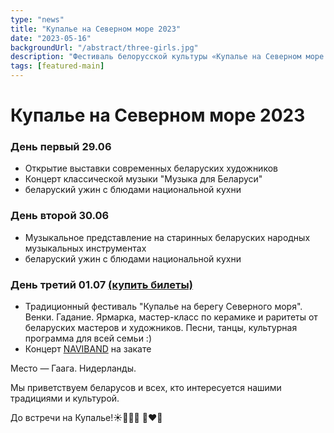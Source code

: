 ```yaml
---
type: "news"
title: "Купалье на Северном море 2023"
date: "2023-05-16"
backgroundUrl: "/abstract/three-girls.jpg"
description: "Фестиваль белорусской культуры «Купалье на Северном море 2023»"
tags: [featured-main]
---
```


# Купалье на Северном море 2023

### День первый 29.06
- Открытие выставки современных беларуских художников
- Концерт классической музыки "Музыка для Беларуси"
- беларуский ужин с блюдами национальной кухни

### День второй 30.06
- Музыкальное представление на старинных беларуских народных музыкальных инструментах
- беларуский ужин с блюдами национальной кухни

### День третий 01.07 [(купить билеты)](https://www.belarusians.nl/ru/events/kupalle-2023-3)
- Традиционный фестиваль "Купалье на берегу Северного моря". Венки. Гадание. Ярмарка, мастер-класс по керамике и раритеты от беларуских мастеров и художников. Песни, танцы, культурная программа для всей семьи :)
- Концерт [NAVIBAND](https://www.instagram.com/naviband/) на закате

Место — Гаага. Нидерланды.

Мы приветствуем беларусов и всех, кто интересуется нашими традициями и культурой.

До встречи на Купалье!☀️🌾🌸🔥 🤍❤️🤍